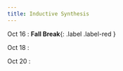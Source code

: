 ```yaml
---
title: Inductive Synthesis
---
```


Oct 16
: **Fall Break**{: .label .label-red }

Oct 18
:

Oct 20
:
